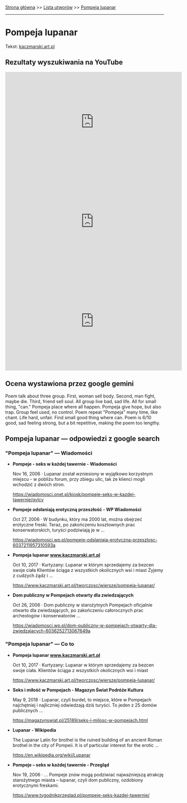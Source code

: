 [Strona główna](../index.md) >> [Lista utworów](../list.md) >> [Pompeja lupanar](452.md)

---

# Pompeja lupanar

Tekst: [kaczmarski.art.pl](https://www.kaczmarski.art.pl/tworczosc/wiersze/pompeja-lupanar/)

## Rezultaty wyszukiwania na YouTube

<iframe width="560" height="315" src="https://www.youtube.com/embed/I56WIdu1sNU?si=IdontcarewhotheIRSsendsImnotpayingtaxes" title="YouTube video player" frameborder="0" allow="accelerometer; autoplay; clipboard-write; encrypted-media; gyroscope; picture-in-picture; web-share" referrerpolicy="strict-origin-when-cross-origin" allowfullscreen></iframe>

<iframe width="560" height="315" src="https://www.youtube.com/embed/otAhwbwHecA?si=IdontcarewhotheIRSsendsImnotpayingtaxes" title="YouTube video player" frameborder="0" allow="accelerometer; autoplay; clipboard-write; encrypted-media; gyroscope; picture-in-picture; web-share" referrerpolicy="strict-origin-when-cross-origin" allowfullscreen></iframe>

<iframe width="560" height="315" src="https://www.youtube.com/embed/1qqCjYdCGI4?si=IdontcarewhotheIRSsendsImnotpayingtaxes" title="YouTube video player" frameborder="0" allow="accelerometer; autoplay; clipboard-write; encrypted-media; gyroscope; picture-in-picture; web-share" referrerpolicy="strict-origin-when-cross-origin" allowfullscreen></iframe>

## Ocena wystawiona przez google gemini

Poem talk about three group. First, woman sell body. Second, man fight, maybe die. Third, friend sell soul. All group live bad, sad life. All for small thing, "can." Pompeja place where all happen. Pompeja give hope, but also trap. Group feel used, no control. Poem repeat "Pompeja" many time, like chant. Life hard, unfair. Find small good thing where can. Poem is 6/10 good, sad feeling strong, but a bit repetitive, making the poem too lengthy.


## Pompeja lupanar — odpowiedzi z google search

### "Pompeja lupanar" — Wiadomości

- **Pompeje - seks w każdej tawernie - Wiadomości**

    Nov 16, 2006  ·  Lupanar został wzniesiony w wyjątkowo korzystnym miejscu - w pobliżu forum, przy zbiegu ulic, tak że klienci mogli wchodzić z dwóch stron. 

   <https://wiadomosci.onet.pl/kiosk/pompeje-seks-w-kazdej-tawernie/qylcv>
- **Pompeje odsłaniają erotyczną przeszłość - WP Wiadomości**

    Oct 27, 2006  ·  W budynku, który ma 2000 lat, można obejrzeć erotyczne freski. Teraz, po zakończeniu kosztownych prac konserwatorskich, turyści podziwiają je w ... 

   <https://wiadomosci.wp.pl/pompeje-odslaniaja-erotyczna-przeszlosc-6037211957310593a>
- **Pompeja lupanar www.kaczmarski.art.pl**

    Oct 10, 2017  ·  Kurtyzany: Lupanar w którym sprzedajemy za bezcen swoje ciała Klientów ściąga z wszystkich okolicznych wsi i miast Żyjemy z cudzych żądz i ... 

   <https://www.kaczmarski.art.pl/tworczosc/wiersze/pompeja-lupanar/>
- **Dom publiczny w Pompejach otwarty dla zwiedzających**

    Oct 26, 2006  ·  Dom publiczny w starożytnych Pompejach oficjalnie otwarto dla zwiedzających, po zakończeniu całorocznych prac archeologów i konserwatorów ... 

   <https://wiadomosci.wp.pl/dom-publiczny-w-pompejach-otwarty-dla-zwiedzajacych-6036252713067649a>

### "Pompeja lupanar" — Co to

- **Pompeja lupanar www.kaczmarski.art.pl**

    Oct 10, 2017  ·  Kurtyzany: Lupanar w którym sprzedajemy za bezcen swoje ciała. Klientów ściąga z wszystkich okolicznych wsi i miast 

   <https://www.kaczmarski.art.pl/tworczosc/wiersze/pompeja-lupanar/>
- **Seks i miłość w Pompejach - Magazyn Świat Podróże Kultura**

    May 9, 2018  ·  Lupanar, czyli burdel, to miejsce, które w Pompejach najchętniej i najliczniej odwiedzają dziś turyści. To jeden z 25 domów publicznych ... 

   <https://magazynswiat.pl/25189/seks-i-milosc-w-pompejach.html>
- **Lupanar - Wikipedia**

    The Lupanar Latin for brothel is the ruined building of an ancient Roman brothel in the city of Pompeii. It is of particular interest for the erotic ... 

   <https://en.wikipedia.org/wiki/Lupanar>
- **Pompeje – seks w każdej tawernie - Przegląd**

    Nov 19, 2006  ·  ... Pompeje znów mogą podziwiać najważniejszą atrakcję starożytnego miasta – lupanar, czyli dom publiczny, ozdobiony erotycznymi freskami. 

   <https://www.tygodnikprzeglad.pl/pompeje-seks-kazdej-tawernie/>

